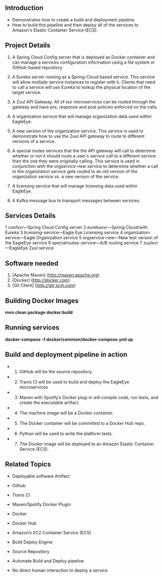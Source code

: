 ## Introduction
- Demonstrates how to create a build and deployment pipeline.  
- How to build this pipeline and then deploy all of the services to Amazon's Elastic Container Service (ECS).

## Project Details

1.  A Spring Cloud Config server that is deployed as Docker container and can manage a services configuration information using a file system or GitHub-based repository.

2.  A Eureka server running as a Spring-Cloud based service.  This service will allow multiple service instances to register with it.  Clients that need to call a service will use Eureka to lookup the physical location of the target service.

3.  A Zuul API Gateway.  All of our microservices can be routed through the gateway and have pre, response and post policies enforced on the calls.

4.  A organization service that will manage organization data used within EagleEye.

5.  A new version of the organization service.  This service is used to demonstrate how to use the Zuul API gateway to route to different versions of a service.

6.  A special routes services that the the API gateway will call to determine whether or not it should route a user's service call to a different service then the one they were originally calling.  This service is used in conjunction with the orgservice-new service to determine whether a call to the organization service gets routed to an old version of the organization service vs. a new version of the service.

7.  A licensing service that will manage licensing data used within EagleEye.

8.  A Kafka message bus to transport messages between services.

## Services Details
1 confsvr—Spring Cloud Config server
2 eurekasvr—Spring Cloud/with Eureka
3 licensing-service—Eagle Eye Licensing service
4 organization-service—Eagle Organization service
5 orgservice-new—New test version of the EagleEye service
6 specialroutes-service—A/B routing service
7 zuulsvr—EagleEye Zuul service

## Software needed
1.	[Apache Maven] (http://maven.apache.org)
2.	[Docker] (http://docker.com)
3.	[Git Client] (http://git-scm.com)

## Building Docker Images

   **mvn clean package docker:build**


## Running services 

   **docker-compose -f docker/common/docker-compose.yml up**


## Build and deployment pipeline in action

- 1. GitHub will be the source repository.
- 2. Travis CI will be used to build and deploy the EagleEye microservices
- 3. Maven with Spotify’s Docker plug-in will compile code, run tests, and create the executable artifact.
- 4. The machine image will be a Docker container.
- 5. The Docker container will be committed to a Docker Hub repo.
- 6. Python will be used to write the platform tests.
- 7. The Docker image will be deployed to an Amazon Elastic Container Service (ECS).


## Related Topics
- Deployable software Artifact

- Github
- Travis CI
- Maven/Spotify Docker Plugin
- Docker
- Docker Hub
- Amazon’s EC2 Container Service (ECS)

- Build Deploy Engine
- Source Repository
- Automate Build and Deploy pipeline
- No direct human interaction to deploy a service
